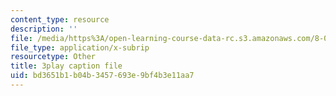 ```yaml
---
content_type: resource
description: ''
file: /media/https%3A/open-learning-course-data-rc.s3.amazonaws.com/8-01sc-classical-mechanics-fall-2016/bd3651b1b04b3457693e9bf4b3e11aa7_7JPHNCT1Qo.srt
file_type: application/x-subrip
resourcetype: Other
title: 3play caption file
uid: bd3651b1-b04b-3457-693e-9bf4b3e11aa7
---
```

